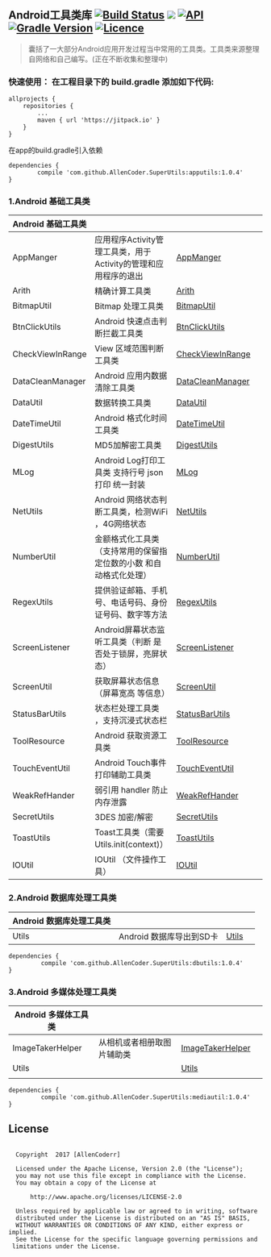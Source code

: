 

##  Android工具类库 [![Build Status](https://travis-ci.org/AllenCoder/SuperUtils.svg?branch=master)](https://travis-ci.org/AllenCoder/SuperUtils) [![](https://jitpack.io/v/AllenCoder/SuperUtils.svg)](https://jitpack.io/#AllenCoder/SuperUtils)  [![API](https://img.shields.io/badge/API-14%2B-blue.svg?style=flat)](https://android-arsenal.com/api?level=14) [![Gradle Version](https://img.shields.io/badge/gradle-3.4-green.svg)](https://docs.gradle.org/current/release-notes) [![Licence](https://img.shields.io/badge/licence-Apache-blue.svg)](http://www.apache.org/licenses/LICENSE-2.0)
  
>囊括了一大部分Android应用开发过程当中常用的工具类。工具类来源整理自网络和自己编写。(正在不断收集和整理中)



### 快速使用： 在工程目录下的 build.gradle 添加如下代码:


```
allprojects {
    repositories {
        ...
        maven { url 'https://jitpack.io' }
    }
}

```

在app的build.gradle引入依赖

```
dependencies {
        compile 'com.github.AllenCoder.SuperUtils:apputils:1.0.4'
}
```

### 1.Android 基础工具类

| Android 基础工具类 |                                                                |     |     |
| ------------------ | -------------------------------------------------------------- | --- | --- |
| AppManger          | 应用程序Activity管理工具类，用于Activity的管理和应用程序的退出 |  [AppManger][1]   |     |
| Arith              | 精确计算工具类                                                 |   [Arith][2]   |     |
| BitmapUtil         | Bitmap 处理工具类                                              |   [BitmapUtil][3]   |     |
| BtnClickUtils          |Android 快速点击判断拦截工具类 | [BtnClickUtils][4]     |     |
| CheckViewInRange              | View 区域范围判断工具类                                                 |  [CheckViewInRange][5]    |     |
| DataCleanManager         | Android 应用内数据清除工具类                                              |    [DataCleanManager][6]  |     |
| DataUtil          |数据转换工具类 |   [DataUtil][7]   |     |
| DateTimeUtil              | Android 格式化时间工具类                                                 |  [DateTimeUtil][8]    |     |
| DigestUtils         |MD5加解密工具类                                           |    [DigestUtils][9]  |     |
| MLog          | Android Log打印工具类 支持行号 json打印 统一封装|    [MLog][11]  |     |
| NetUtils              | Android 网络状态判断工具类，检测WiFi ，4G网络状态                                                 |    [NetUtils][12]  |     |
| NumberUtil         |  金额格式化工具类（支持常用的保留指定位数的小数 和自动格式化处理）                                           |   [NumberUtil][13]   |     |
| RegexUtils          |提供验证邮箱、手机号、电话号码、身份证号码、数字等方法|    [RegexUtils][14]  |     |
| ScreenListener              | Android屏幕状态监听工具类（判断 是否处于锁屏，亮屏状态）                                                 |   [ScreenListener][15]   |     |
| ScreenUtil         |  获取屏幕状态信息 （屏幕宽高 等信息）                                        |    [ScreenUtil][16]  |     |
| StatusBarUtils          |状态栏处理工具类 ，支持沉浸式状态栏|    [StatusBarUtils][17]  |     |
| ToolResource              | Android 获取资源工具类                                                 |  [ToolResource][18]    |     |
| TouchEventUtil         |  Android Touch事件打印辅助工具类                                      |    [TouchEventUtil][19]  |     |
| WeakRefHander         | 弱引用 handler 防止内存泄露                                     |    [WeakRefHander][23]  |     |
| SecretUtils         |  3DES 加密/解密                                      |    [SecretUtils][24]  |     |
| ToastUtils         |  Toast工具类（需要Utils.init(context)）                                      |    [ToastUtils][25]  |     |
| IOUtil         |  IOUtil （文件操作工具）                                      |    [IOUtil][26]  |     |



### 2.Android 数据库处理工具类

| Android 数据库处理工具类 |                          |     |     |
| ------------------------ | ------------------------ | --- | --- |
| Utils                    | Android 数据库导出到SD卡 |  [Utils][20]   |     |


```
dependencies {
         compile 'com.github.AllenCoder.SuperUtils:dbutils:1.0.4'
}
```

### 3.Android 多媒体处理工具类

| Android 多媒体工具类 |                            |     |     |
| -------------------- | -------------------------- | --- | --- |
| ImageTakerHelper     | 从相机或者相册取图片辅助类 |  [ImageTakerHelper][21]   |     |
| Utils                |                            | [Utils][22]    |     |
|                      |                            |     |     |

```
dependencies {
         compile 'com.github.AllenCoder.SuperUtils:mediautil:1.0.4'
}

```
## License

```

  Copyright  2017 [AllenCoderr]
 
  Licensed under the Apache License, Version 2.0 (the "License");
  you may not use this file except in compliance with the License.
  You may obtain a copy of the License at
 
      http://www.apache.org/licenses/LICENSE-2.0
 
  Unless required by applicable law or agreed to in writing, software
  distributed under the License is distributed on an "AS IS" BASIS,
  WITHOUT WARRANTIES OR CONDITIONS OF ANY KIND, either express or implied.
  See the License for the specific language governing permissions and
 limitations under the License.

```


  [1]: https://github.com/AllenCoder/SuperUtils/blob/master/apputils/src/main/java/com/allen/apputils/AppManger.java
  [2]: https://github.com/AllenCoder/SuperUtils/blob/master/apputils/src/main/java/com/allen/apputils/Arith.java
  [3]: https://github.com/AllenCoder/SuperUtils/blob/master/apputils/src/main/java/com/allen/apputils/BitmapUtil.java
  [4]: https://github.com/AllenCoder/SuperUtils/blob/master/apputils/src/main/java/com/allen/apputils/BtnClickUtils.java
  [5]: https://github.com/AllenCoder/SuperUtils/blob/master/apputils/src/main/java/com/allen/apputils/CheckViewInRange.java
  [6]: https://github.com/AllenCoder/SuperUtils/blob/master/apputils/src/main/java/com/allen/apputils/DataCleanManager.java
  [7]: https://github.com/AllenCoder/SuperUtils/blob/master/apputils/src/main/java/com/allen/apputils/DataUtil.java
  [8]: https://github.com/AllenCoder/SuperUtils/blob/master/apputils/src/main/java/com/allen/apputils/DateTimeUtil.java
  [9]: https://github.com/AllenCoder/SuperUtils/blob/master/apputils/src/main/java/com/allen/apputils/DigestUtils.java
  [10]: https://github.com/AllenCoder/SuperUtils/blob/master/apputils/src/main/java/com/allen/apputils/DataCleanManager.java
  [11]: https://github.com/AllenCoder/SuperUtils/blob/master/apputils/src/main/java/com/allen/apputils/MLog.java
  [12]: https://github.com/AllenCoder/SuperUtils/blob/master/apputils/src/main/java/com/allen/apputils/NetUtils.java
  [13]: https://github.com/AllenCoder/SuperUtils/blob/master/apputils/src/main/java/com/allen/apputils/NumberUtil.java
  [14]: https://github.com/AllenCoder/SuperUtils/blob/master/apputils/src/main/java/com/allen/apputils/RegexUtils.java
  [15]: https://github.com/AllenCoder/SuperUtils/blob/master/apputils/src/main/java/com/allen/apputils/ScreenListener.java
  [16]: https://github.com/AllenCoder/SuperUtils/blob/master/apputils/src/main/java/com/allen/apputils/ScreenUtil.java
  [17]: https://github.com/AllenCoder/SuperUtils/blob/master/apputils/src/main/java/com/allen/apputils/StatusBarUtils.java
  [18]: https://github.com/AllenCoder/SuperUtils/blob/master/apputils/src/main/java/com/allen/apputils/ToolResource.java
  [19]: https://github.com/AllenCoder/SuperUtils/blob/master/apputils/src/main/java/com/allen/apputils/TouchEventUtil.java
  [20]: https://github.com/AllenCoder/SuperUtils/blob/master/dbutils/src/main/java/com/allen/dbutils/Utils.java
  [21]: https://github.com/AllenCoder/SuperUtils/blob/master/mediautil/src/main/java/com/allen/mediautil/ImageTakerHelper.java
  [22]: https://github.com/AllenCoder/SuperUtils/blob/master/mediautil/src/main/java/com/allen/mediautil/Utils.java
  [23]: https://github.com/AllenCoder/SuperUtils/blob/master/apputils/src/main/java/com/allen/apputils/WeakRefHander.java
  [24]: https://github.com/AllenCoder/SuperUtils/blob/master/apputils/src/main/java/com/allen/apputils/SecretUtils.java
   [25]: https://github.com/AllenCoder/SuperUtils/blob/master/apputils/src/main/java/com/allen/apputils/ToastUtils.java
   [26]: https://github.com/AllenCoder/SuperUtils/blob/master/apputils/src/main/java/com/allen/apputils/IOUtil.java
